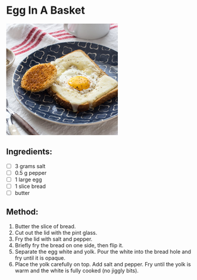 # Egg In A Basket
<img src='../recipes/egg-in-a-basket.jpg' width='300px'>


## Ingredients:
- [ ] 3 grams salt
- [ ] 0.5 g pepper
- [ ] 1 large egg
- [ ] 1 slice bread
- [ ] butter

## Method:
1. Butter the slice of bread.
2. Cut out the lid with the pint glass.
3. Fry the lid with salt and pepper.
4. Briefly fry the bread on one side, then flip it.
5. Separate the egg white and yolk. Pour the white into the bread hole and fry until it is opaque.
6. Place the yolk carefully on top. Add salt and pepper. Fry until the yolk is warm and the white is fully cooked (no jiggly bits).
